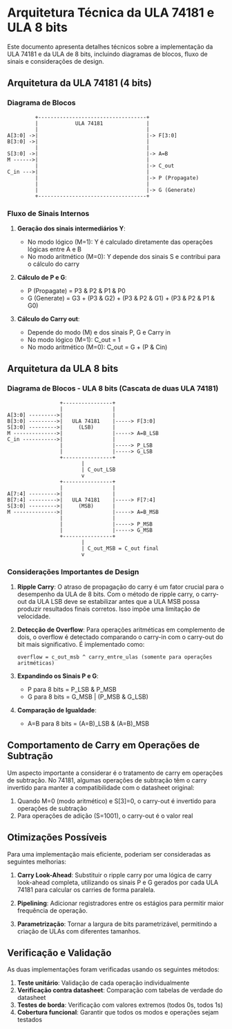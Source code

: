 # Arquitetura Técnica da ULA 74181 e ULA 8 bits

Este documento apresenta detalhes técnicos sobre a implementação da ULA 74181 e da ULA de 8 bits, incluindo diagramas de blocos, fluxo de sinais e considerações de design.

## Arquitetura da ULA 74181 (4 bits)

### Diagrama de Blocos

```
         +-----------------------------------+
         |            ULA 74181              |
         |                                   |
A[3:0] ->|                                   |-> F[3:0]
B[3:0] ->|                                   |
         |                                   |
S[3:0] ->|                                   |-> A=B
M ------>|                                   |
         |                                   |-> C_out
C_in --->|                                   |
         |                                   |-> P (Propagate)
         |                                   |
         |                                   |-> G (Generate)
         +-----------------------------------+
```

### Fluxo de Sinais Internos

1. **Geração dos sinais intermediários Y**:
   - No modo lógico (M=1): Y é calculado diretamente das operações lógicas entre A e B
   - No modo aritmético (M=0): Y depende dos sinais S e contribui para o cálculo do carry

2. **Cálculo de P e G**:
   - P (Propagate) = P3 & P2 & P1 & P0
   - G (Generate) = G3 + (P3 & G2) + (P3 & P2 & G1) + (P3 & P2 & P1 & G0)

3. **Cálculo do Carry out**:
   - Depende do modo (M) e dos sinais P, G e Carry in
   - No modo lógico (M=1): C_out = 1
   - No modo aritmético (M=0): C_out = G + (P & Cin)

## Arquitetura da ULA 8 bits

### Diagrama de Blocos - ULA 8 bits (Cascata de duas ULA 74181)

```
                 +----------------+
                 |                |
A[3:0] --------->|                |
B[3:0] --------->|   ULA 74181    |-----> F[3:0]
S[3:0] --------->|     (LSB)      |
M -------------->|                |-----> A=B_LSB
C_in ----------->|                |
                 |                |-----> P_LSB
                 |                |-----> G_LSB
                 +----------------+
                        |
                        | C_out_LSB
                        v
                 +----------------+
                 |                |
A[7:4] --------->|                |
B[7:4] --------->|   ULA 74181    |-----> F[7:4]
S[3:0] --------->|     (MSB)      |
M -------------->|                |-----> A=B_MSB
                 |                |
                 |                |-----> P_MSB
                 |                |-----> G_MSB
                 +----------------+
                        |
                        | C_out_MSB = C_out final
                        v
```

### Considerações Importantes de Design

1. **Ripple Carry**: O atraso de propagação do carry é um fator crucial para o desempenho da ULA de 8 bits. Com o método de ripple carry, o carry-out da ULA LSB deve se estabilizar antes que a ULA MSB possa produzir resultados finais corretos. Isso impõe uma limitação de velocidade.

2. **Detecção de Overflow**: Para operações aritméticas em complemento de dois, o overflow é detectado comparando o carry-in com o carry-out do bit mais significativo. É implementado como:
   ```
   overflow = c_out_msb ^ carry_entre_ulas (somente para operações aritméticas)
   ```

3. **Expandindo os Sinais P e G**:
   - P para 8 bits = P_LSB & P_MSB
   - G para 8 bits = G_MSB | (P_MSB & G_LSB)

4. **Comparação de Igualdade**:
   - A=B para 8 bits = (A=B)_LSB & (A=B)_MSB

## Comportamento de Carry em Operações de Subtração

Um aspecto importante a considerar é o tratamento de carry em operações de subtração. No 74181, algumas operações de subtração têm o carry invertido para manter a compatibilidade com o datasheet original:

1. Quando M=0 (modo aritmético) e S[3]=0, o carry-out é invertido para operações de subtração
2. Para operações de adição (S=1001), o carry-out é o valor real

## Otimizações Possíveis

Para uma implementação mais eficiente, poderiam ser consideradas as seguintes melhorias:

1. **Carry Look-Ahead**: Substituir o ripple carry por uma lógica de carry look-ahead completa, utilizando os sinais P e G gerados por cada ULA 74181 para calcular os carries de forma paralela.

2. **Pipelining**: Adicionar registradores entre os estágios para permitir maior frequência de operação.

3. **Parametrização**: Tornar a largura de bits parametrizável, permitindo a criação de ULAs com diferentes tamanhos.

## Verificação e Validação

As duas implementações foram verificadas usando os seguintes métodos:

1. **Teste unitário**: Validação de cada operação individualmente
2. **Verificação contra datasheet**: Comparação com tabelas de verdade do datasheet
3. **Testes de borda**: Verificação com valores extremos (todos 0s, todos 1s)
4. **Cobertura funcional**: Garantir que todos os modos e operações sejam testados
